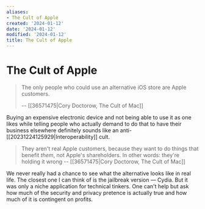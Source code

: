 ```yaml
---
aliases:
- The Cult of Apple
created: '2024-01-12'
date: '2024-01-12'
modified: '2024-01-12'
title: The Cult of Apple
---
```


# The Cult of Apple

> The only people who could use an alternative iOS store are Apple customers.
>
>  -- [[36571475|Cory Doctorow, The Cult of Mac]]

Buying an expensive electronic device and not being able to use it as one likes while telling people who actually demand to do that to have their business elsewhere definitely sounds like an anti-[[20231224125929|Interoperability]] cult.

> They aren't real Apple customers, because they want to do things that benefit _them_, not Apple's shareholders. In other words: they're holding it wrong
> -- [[36571475|Cory Doctorow, The Cult of Mac]]

We never really had a chance to see what the alternative looks like in real life. The closest one I can think of is the jailbreak version — Cydia. But it was only a niche application for technical tinkers. One can't help but ask how much of the security and privacy pretence is actually true and how much of it is contingent on profits.